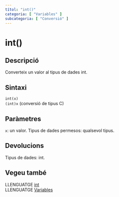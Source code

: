 ```yaml
---
títol: "int()"
categoria: [ "Variables" ]
subcategoria: [ "Conversió" ]
---
```


# int()

## Descripció

Converteix un valor al tipus de dades int.

## Sintaxi

`int(x)`  
`(int)x` (conversió de tipus C)

## Paràmetres

`x`: un valor. Tipus de dades permesos: qualsevol tipus.

## Devolucions

Tipus de dades: int.

## Vegeu també

LLENGUATGE [int](../Tipus-dades/int.md)  
LLENGUATGE [Variables](../../Variables.md)  

